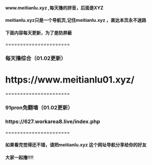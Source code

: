 <h4>www.meitianlu.xyz   ,每天撸的拼音，后面是XYZ</h4>
<h4>meitianlu.xyz只是一个导航页,记住meitianlu.xyz ，直达本页永不迷路</h4>
<h4>下面内容每天更新，为了是防屏蔽</h4>
======================
<h3>每天撸综合（01.02更新）</h3>
<h1>https://www.meitianlu01.xyz/</h1>
======================
<h3>91pron免翻墙（01.02更新）</h3>
<h3>https://627.workarea8.live/index.php</h3>
======================
<h4>如果看完觉得还不错，请把meitianlu.xyz 这个网址导航分享给你的好友</h4>
<h4>大家一起撸!!!!</h4>
